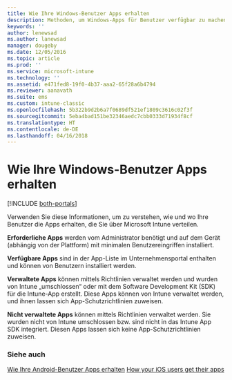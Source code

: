 ```yaml
---
title: Wie Ihre Windows-Benutzer Apps erhalten
description: Methoden, um Windows-Apps für Benutzer verfügbar zu machen
keywords: ''
author: lenewsad
ms.author: lanewsad
manager: dougeby
ms.date: 12/05/2016
ms.topic: article
ms.prod: ''
ms.service: microsoft-intune
ms.technology: ''
ms.assetid: e471fed8-19f0-4b37-aaa2-65f28a6b4794
ms.reviewer: aanavath
ms.suite: ems
ms.custom: intune-classic
ms.openlocfilehash: 5b322b9d2b6a7f0689df521ef1809c3616c02f3f
ms.sourcegitcommit: 5eba4bad151be32346aedc7cbb0333d71934f8cf
ms.translationtype: HT
ms.contentlocale: de-DE
ms.lasthandoff: 04/16/2018
---
```

# <a name="how-your-windows-users-get-their-apps"></a>Wie Ihre Windows-Benutzer Apps erhalten

[!INCLUDE [both-portals](./includes/note-for-both-portals.md)]

Verwenden Sie diese Informationen, um zu verstehen, wie und wo Ihre Benutzer die Apps erhalten, die Sie über Microsoft Intune verteilen.

**Erforderliche Apps** werden vom Administrator benötigt und auf dem Gerät (abhängig von der Plattform) mit minimalen Benutzereingriffen installiert.

**Verfügbare Apps** sind in der App-Liste im Unternehmensportal enthalten und können von Benutzern installiert werden.

**Verwaltete Apps** können mittels Richtlinien verwaltet werden und wurden von Intune „umschlossen“ oder mit dem Software Development Kit (SDK) für die Intune-App erstellt. Diese Apps können von Intune verwaltet werden, und ihnen lassen sich App-Schutzrichtlinien zuweisen.

**Nicht verwaltete Apps** können mittels Richtlinien verwaltet werden. Sie wurden nicht von Intune umschlossen bzw. sind nicht in das Intune App SDK integriert. Diesen Apps lassen sich keine App-Schutzrichtlinien zuweisen.

### <a name="see-also"></a>Siehe auch
[Wie Ihre Android-Benutzer Apps erhalten](end-user-apps-android.md)
[How your iOS users get their apps](end-user-apps-android.md)
